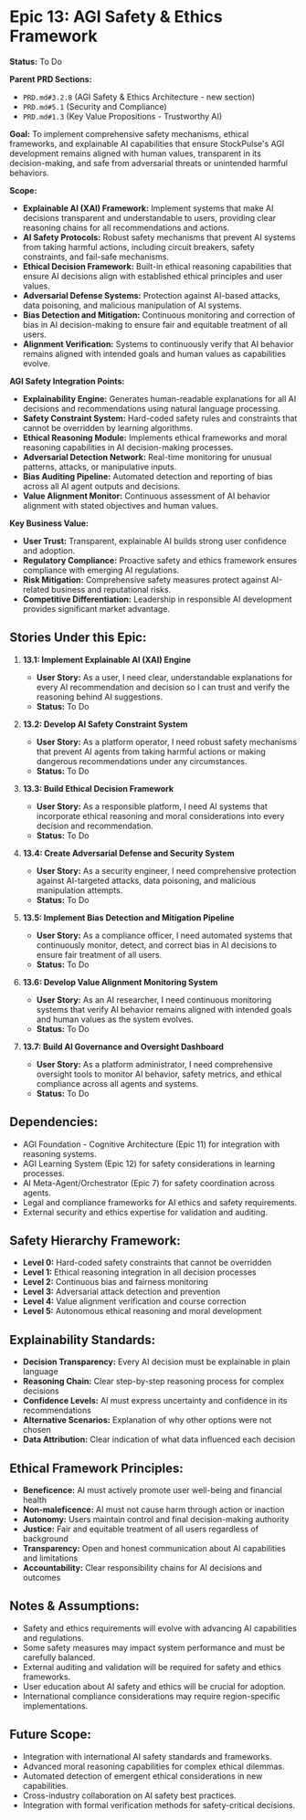 # Epic 13: AGI Safety & Ethics Framework

**Status:** To Do

**Parent PRD Sections:**
*   `PRD.md#3.2.8` (AGI Safety & Ethics Architecture - new section)
*   `PRD.md#5.1` (Security and Compliance)
*   `PRD.md#1.3` (Key Value Propositions - Trustworthy AI)

**Goal:** To implement comprehensive safety mechanisms, ethical frameworks, and explainable AI capabilities that ensure StockPulse's AGI development remains aligned with human values, transparent in its decision-making, and safe from adversarial threats or unintended harmful behaviors.

**Scope:**
*   **Explainable AI (XAI) Framework:** Implement systems that make AI decisions transparent and understandable to users, providing clear reasoning chains for all recommendations and actions.
*   **AI Safety Protocols:** Robust safety mechanisms that prevent AI systems from taking harmful actions, including circuit breakers, safety constraints, and fail-safe mechanisms.
*   **Ethical Decision Framework:** Built-in ethical reasoning capabilities that ensure AI decisions align with established ethical principles and user values.
*   **Adversarial Defense Systems:** Protection against AI-based attacks, data poisoning, and malicious manipulation of AI systems.
*   **Bias Detection and Mitigation:** Continuous monitoring and correction of bias in AI decision-making to ensure fair and equitable treatment of all users.
*   **Alignment Verification:** Systems to continuously verify that AI behavior remains aligned with intended goals and human values as capabilities evolve.

**AGI Safety Integration Points:**
*   **Explainability Engine:** Generates human-readable explanations for all AI decisions and recommendations using natural language processing.
*   **Safety Constraint System:** Hard-coded safety rules and constraints that cannot be overridden by learning algorithms.
*   **Ethical Reasoning Module:** Implements ethical frameworks and moral reasoning capabilities in AI decision-making processes.
*   **Adversarial Detection Network:** Real-time monitoring for unusual patterns, attacks, or manipulative inputs.
*   **Bias Auditing Pipeline:** Automated detection and reporting of bias across all AI agent outputs and decisions.
*   **Value Alignment Monitor:** Continuous assessment of AI behavior alignment with stated objectives and human values.

**Key Business Value:**
*   **User Trust:** Transparent, explainable AI builds strong user confidence and adoption.
*   **Regulatory Compliance:** Proactive safety and ethics framework ensures compliance with emerging AI regulations.
*   **Risk Mitigation:** Comprehensive safety measures protect against AI-related business and reputational risks.
*   **Competitive Differentiation:** Leadership in responsible AI development provides significant market advantage.

## Stories Under this Epic:

1.  **13.1: Implement Explainable AI (XAI) Engine**
    *   **User Story:** As a user, I need clear, understandable explanations for every AI recommendation and decision so I can trust and verify the reasoning behind AI suggestions.
    *   **Status:** To Do

2.  **13.2: Develop AI Safety Constraint System**
    *   **User Story:** As a platform operator, I need robust safety mechanisms that prevent AI agents from taking harmful actions or making dangerous recommendations under any circumstances.
    *   **Status:** To Do

3.  **13.3: Build Ethical Decision Framework**
    *   **User Story:** As a responsible platform, I need AI systems that incorporate ethical reasoning and moral considerations into every decision and recommendation.
    *   **Status:** To Do

4.  **13.4: Create Adversarial Defense and Security System**
    *   **User Story:** As a security engineer, I need comprehensive protection against AI-targeted attacks, data poisoning, and malicious manipulation attempts.
    *   **Status:** To Do

5.  **13.5: Implement Bias Detection and Mitigation Pipeline**
    *   **User Story:** As a compliance officer, I need automated systems that continuously monitor, detect, and correct bias in AI decisions to ensure fair treatment of all users.
    *   **Status:** To Do

6.  **13.6: Develop Value Alignment Monitoring System**
    *   **User Story:** As an AI researcher, I need continuous monitoring systems that verify AI behavior remains aligned with intended goals and human values as the system evolves.
    *   **Status:** To Do

7.  **13.7: Build AI Governance and Oversight Dashboard**
    *   **User Story:** As a platform administrator, I need comprehensive oversight tools to monitor AI behavior, safety metrics, and ethical compliance across all agents and systems.
    *   **Status:** To Do

## Dependencies:

*   AGI Foundation - Cognitive Architecture (Epic 11) for integration with reasoning systems.
*   AGI Learning System (Epic 12) for safety considerations in learning processes.
*   AI Meta-Agent/Orchestrator (Epic 7) for safety coordination across agents.
*   Legal and compliance frameworks for AI ethics and safety requirements.
*   External security and ethics expertise for validation and auditing.

## Safety Hierarchy Framework:

*   **Level 0:** Hard-coded safety constraints that cannot be overridden
*   **Level 1:** Ethical reasoning integration in all decision processes
*   **Level 2:** Continuous bias and fairness monitoring
*   **Level 3:** Adversarial attack detection and prevention
*   **Level 4:** Value alignment verification and course correction
*   **Level 5:** Autonomous ethical reasoning and moral development

## Explainability Standards:

*   **Decision Transparency:** Every AI decision must be explainable in plain language
*   **Reasoning Chain:** Clear step-by-step reasoning process for complex decisions
*   **Confidence Levels:** AI must express uncertainty and confidence in its recommendations
*   **Alternative Scenarios:** Explanation of why other options were not chosen
*   **Data Attribution:** Clear indication of what data influenced each decision

## Ethical Framework Principles:

*   **Beneficence:** AI must actively promote user well-being and financial health
*   **Non-maleficence:** AI must not cause harm through action or inaction
*   **Autonomy:** Users maintain control and final decision-making authority
*   **Justice:** Fair and equitable treatment of all users regardless of background
*   **Transparency:** Open and honest communication about AI capabilities and limitations
*   **Accountability:** Clear responsibility chains for AI decisions and outcomes

## Notes & Assumptions:

*   Safety and ethics requirements will evolve with advancing AI capabilities and regulations.
*   Some safety measures may impact system performance and must be carefully balanced.
*   External auditing and validation will be required for safety and ethics frameworks.
*   User education about AI safety and ethics will be crucial for adoption.
*   International compliance considerations may require region-specific implementations.

## Future Scope:
*   Integration with international AI safety standards and frameworks.
*   Advanced moral reasoning capabilities for complex ethical dilemmas.
*   Automated detection of emergent ethical considerations in new capabilities.
*   Cross-industry collaboration on AI safety best practices.
*   Integration with formal verification methods for safety-critical decisions. 